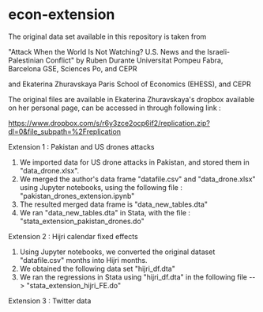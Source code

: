 # econ-extension

The original data set available in this repository is taken from 

"Attack When the World Is Not Watching?
U.S. News and the Israeli-Palestinian Conflict" 
by
Ruben Durante
Universitat Pompeu Fabra, Barcelona GSE, Sciences Po, and CEPR

and 
Ekaterina Zhuravskaya
Paris School of Economics (EHESS), and CEPR

The original files are available in Ekaterina Zhuravskaya's dropbox available on her personal page, can be accessed in through following link : 

https://www.dropbox.com/s/r6y3zce2ocp6if2/replication.zip?dl=0&file_subpath=%2Freplication

Extension 1 : Pakistan and US drones attacks
  1. We imported data for US drone attacks in Pakistan, and stored them in "data_drone.xlsx".
  2. We merged the author's data frame "datafile.csv" and "data_drone.xlsx" using Jupyter notebooks, using the following file : "pakistan_drones_extension.ipynb"
  3. The resulted merged data frame is "data_new_tables.dta"
  4. We ran "data_new_tables.dta" in Stata, with the file : "stata_extension_pakistan_drones.do"

Extension 2 : Hijri calendar fixed effects
  1. Using Jupyter notebooks, we converted the original dataset "datafile.csv" months into Hijri months.
  2. We obtained the following data set "hijri_df.dta"
  3. We ran the regressions in Stata using "hijri_df.dta" in the following file --> "stata_extension_hijri_FE.do"
  
  Extension 3 : Twitter data
